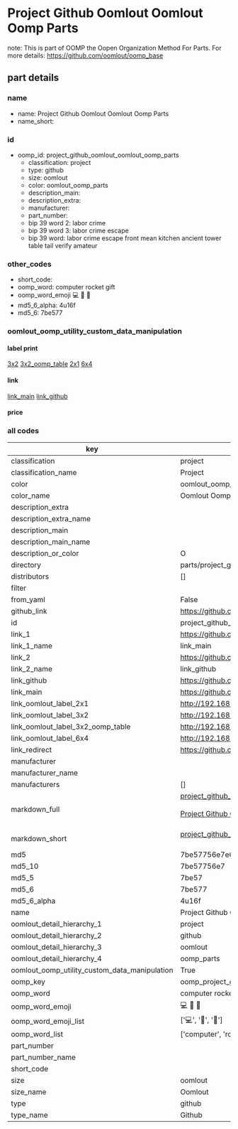 # Project Github Oomlout Oomlout Oomp Parts  

note: This is part of OOMP the Oopen Organization Method For Parts. For more details: https://github.com/oomlout/oomp_base

##  part details
  







### name
* name: Project Github Oomlout Oomlout Oomp Parts
* name_short: 
### id
* oomp_id: project_github_oomlout_oomlout_oomp_parts
  * classification: project
  * type: github
  * size: oomlout
  * color: oomlout_oomp_parts
  * description_main: 
  * description_extra: 
  * manufacturer: 
  * part_number: 
  * bip 39 word 2: labor crime
  * bip 39 word 3: labor crime escape
  * bip 39 word: labor crime escape front mean kitchen ancient tower table tail verify amateur

### other_codes
* short_code: 
* oomp_word: computer rocket gift
* oomp_word_emoji :computer: :rocket: :gift:
* md5_6_alpha: 4u16f
* md5_6: 7be577






### oomlout_oomp_utility_custom_data_manipulation
#### label print
[3x2](http://192.168.1.245:1112/?label=oomp%204u16f)
[3x2_oomp_table](http://192.168.1.108:1112/?label=oomp%204u16f)
[2x1](http://192.168.1.242:1112/?label=oomp%204u16f)
[6x4](http://192.168.1.55:1112/?label=oomp%204u16f)    

#### link

[link_main](https://github.com/oomlout/oomlout_oomp_version_1_messy/tree/main/parts/project_github_oomlout_oomlout_oomp_parts) [link_github](https://github.com/oomlout/oomlout_oomp_version_1_messy/tree/main/parts/project_github_oomlout_oomlout_oomp_parts)                             

#### price







### all codes 
| key | value |  
| --- | --- |  
| classification | project |  
| classification_name | Project |  
| color | oomlout_oomp_parts |  
| color_name | Oomlout Oomp Parts |  
| description_extra |  |  
| description_extra_name |  |  
| description_main |  |  
| description_main_name |  |  
| description_or_color | O  |  
| directory | parts/project_github_oomlout_oomlout_oomp_parts |  
| distributors | [] |  
| filter |  |  
| from_yaml | False |  
| github_link | https://github.com/oomlout/oomlout_oomp_part_src/tree/main/parts/project_github_oomlout_oomlout_oomp_parts |  
| id | project_github_oomlout_oomlout_oomp_parts |  
| link_1 | https://github.com/oomlout/oomlout_oomp_version_1_messy/tree/main/parts/project_github_oomlout_oomlout_oomp_parts |  
| link_1_name | link_main |  
| link_2 | https://github.com/oomlout/oomlout_oomp_version_1_messy/tree/main/parts/project_github_oomlout_oomlout_oomp_parts |  
| link_2_name | link_github |  
| link_github | https://github.com/oomlout/oomlout_oomp_version_1_messy/tree/main/parts/project_github_oomlout_oomlout_oomp_parts |  
| link_main | https://github.com/oomlout/oomlout_oomp_version_1_messy/tree/main/parts/project_github_oomlout_oomlout_oomp_parts |  
| link_oomlout_label_2x1 | http://192.168.1.242:1112/?label=oomp%204u16f |  
| link_oomlout_label_3x2 | http://192.168.1.245:1112/?label=oomp%204u16f |  
| link_oomlout_label_3x2_oomp_table | http://192.168.1.108:1112/?label=oomp%204u16f |  
| link_oomlout_label_6x4 | http://192.168.1.55:1112/?label=oomp%204u16f |  
| link_redirect | https://github.com/oomlout/oomlout_oomp_version_1_messy/tree/main/parts/project_github_oomlout_oomlout_oomp_parts |  
| manufacturer |  |  
| manufacturer_name |  |  
| manufacturers | [] |  
| markdown_full | [project_github_oomlout_oomlout_oomp_parts](none)<br>[](none)<br>[Project Github Oomlout Oomlout Oomp Parts](none)<br><br> |  
| markdown_short | [project_github_oomlout_oomlout_oomp_parts](none)<br><br> |  
| md5 | 7be57756e7e62111ec44e5d49a0ce3e2 |  
| md5_10 | 7be57756e7 |  
| md5_5 | 7be57 |  
| md5_6 | 7be577 |  
| md5_6_alpha | 4u16f |  
| name | Project Github Oomlout Oomlout Oomp Parts |  
| oomlout_detail_hierarchy_1 | project |  
| oomlout_detail_hierarchy_2 | github |  
| oomlout_detail_hierarchy_3 | oomlout |  
| oomlout_detail_hierarchy_4 | oomp_parts |  
| oomlout_oomp_utility_custom_data_manipulation | True |  
| oomp_key | oomp_project_github_oomlout_oomlout_oomp_parts |  
| oomp_word | computer rocket gift |  
| oomp_word_emoji | :computer: :rocket: :gift: |  
| oomp_word_emoji_list | [':computer:', ':rocket:', ':gift:'] |  
| oomp_word_list | ['computer', 'rocket', 'gift'] |  
| part_number |  |  
| part_number_name |  |  
| short_code |  |  
| size | oomlout |  
| size_name | Oomlout |  
| type | github |  
| type_name | Github |  

